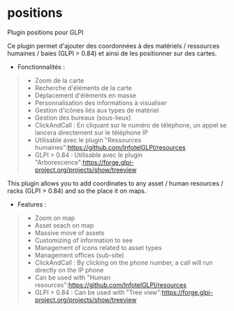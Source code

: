 # positions
Plugin positions pour GLPI

Ce plugin permet d'ajouter des coordonnées à des matériels / ressources humaines / baies (GLPI > 0.84) et ainsi de les positionner sur des cartes.

* Fonctionnalités :

> * Zoom de la carte
> * Recherche d'éléments de la carte
> * Déplacement d'éléments en masse
> * Personnalisation des informations à visualiser
> * Gestion d'icônes liés aux types de matériel
> * Gestion des bureaux (sous-lieux)
> * ClickAndCall : En cliquant sur le numéro de téléphone, un appel se lancera directement sur le téléphone IP
> * Utilisable avec le plugin "Ressources humaines":https://github.com/InfotelGLPI/resources
> * GLPI > 0.84 : Utilisable avec le plugin "Arborescence":https://forge.glpi-project.org/projects/show/treeview

This plugin allows you to add coordinates to any asset / human resources  / racks (GLPI > 0.84) and so the place it on maps.

* Features :

> * Zoom on map
> * Asset seach on map
> * Massive move of assets
> * Customizing of information to see
> * Management of icons related to asset types
> * Management offices (sub-site)
> * ClickAndCall : By clicking on the phone number, a call will run directly on the IP phone
> * Can be used with "Human resources":https://github.com/InfotelGLPI/resources
> * GLPI > 0.84 : Can be used with "Tree view":https://forge.glpi-project.org/projects/show/treeview
